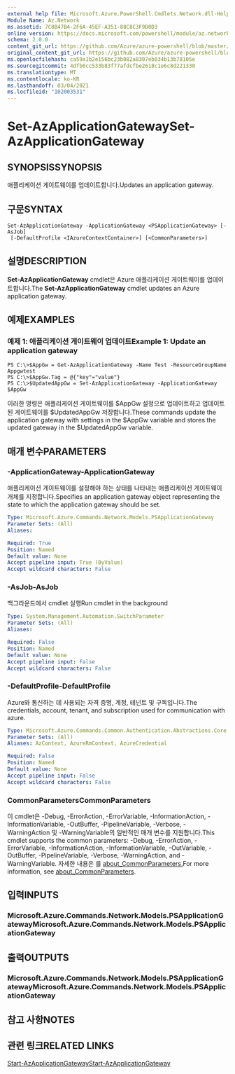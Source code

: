 ```yaml
---
external help file: Microsoft.Azure.PowerShell.Cmdlets.Network.dll-Help.xml
Module Name: Az.Network
ms.assetid: 7C8B47B4-2F6A-45EF-A351-88C8C3F9D0D3
online version: https://docs.microsoft.com/powershell/module/az.network/set-azapplicationgateway
schema: 2.0.0
content_git_url: https://github.com/Azure/azure-powershell/blob/master/src/Network/Network/help/Set-AzApplicationGateway.md
original_content_git_url: https://github.com/Azure/azure-powershell/blob/master/src/Network/Network/help/Set-AzApplicationGateway.md
ms.openlocfilehash: ca59a1b2e156bc23b082a8307eb034b13b78105e
ms.sourcegitcommit: 4dfb0cc533b83f77afdcfbe2618c1e6c8d221330
ms.translationtype: MT
ms.contentlocale: ko-KR
ms.lasthandoff: 03/04/2021
ms.locfileid: "102003531"
---
```

# <span data-ttu-id="b7626-101">Set-AzApplicationGateway</span><span class="sxs-lookup"><span data-stu-id="b7626-101">Set-AzApplicationGateway</span></span>

## <span data-ttu-id="b7626-102">SYNOPSIS</span><span class="sxs-lookup"><span data-stu-id="b7626-102">SYNOPSIS</span></span>
<span data-ttu-id="b7626-103">애플리케이션 게이트웨이를 업데이트합니다.</span><span class="sxs-lookup"><span data-stu-id="b7626-103">Updates an application gateway.</span></span>

## <span data-ttu-id="b7626-104">구문</span><span class="sxs-lookup"><span data-stu-id="b7626-104">SYNTAX</span></span>

```
Set-AzApplicationGateway -ApplicationGateway <PSApplicationGateway> [-AsJob]
 [-DefaultProfile <IAzureContextContainer>] [<CommonParameters>]
```

## <span data-ttu-id="b7626-105">설명</span><span class="sxs-lookup"><span data-stu-id="b7626-105">DESCRIPTION</span></span>
<span data-ttu-id="b7626-106">**Set-AzApplicationGateway** cmdlet은 Azure 애플리케이션 게이트웨이를 업데이트합니다.</span><span class="sxs-lookup"><span data-stu-id="b7626-106">The **Set-AzApplicationGateway** cmdlet updates an Azure application gateway.</span></span>

## <span data-ttu-id="b7626-107">예제</span><span class="sxs-lookup"><span data-stu-id="b7626-107">EXAMPLES</span></span>

### <span data-ttu-id="b7626-108">예제 1: 애플리케이션 게이트웨이 업데이트</span><span class="sxs-lookup"><span data-stu-id="b7626-108">Example 1: Update an application gateway</span></span>
```
PS C:\>$AppGw = Get-AzApplicationGateway -Name Test -ResourceGroupName Appgwtest
PS C:\>$AppGw.Tag = @{"key"="value"}
PS C:\>$UpdatedAppGw = Set-AzApplicationGateway -ApplicationGateway $AppGw
```

<span data-ttu-id="b7626-109">이러한 명령은 애플리케이션 게이트웨이를 $AppGw 설정으로 업데이트하고 업데이트된 게이트웨이를 $UpdatedAppGw 저장합니다.</span><span class="sxs-lookup"><span data-stu-id="b7626-109">These commands update the application gateway with settings in the $AppGw variable and stores the updated gateway in the $UpdatedAppGw variable.</span></span>

## <span data-ttu-id="b7626-110">매개 변수</span><span class="sxs-lookup"><span data-stu-id="b7626-110">PARAMETERS</span></span>

### <span data-ttu-id="b7626-111">-ApplicationGateway</span><span class="sxs-lookup"><span data-stu-id="b7626-111">-ApplicationGateway</span></span>
<span data-ttu-id="b7626-112">애플리케이션 게이트웨이를 설정해야 하는 상태를 나타내는 애플리케이션 게이트웨이 개체를 지정합니다.</span><span class="sxs-lookup"><span data-stu-id="b7626-112">Specifies an application gateway object representing the state to which the application gateway should be set.</span></span>

```yaml
Type: Microsoft.Azure.Commands.Network.Models.PSApplicationGateway
Parameter Sets: (All)
Aliases:

Required: True
Position: Named
Default value: None
Accept pipeline input: True (ByValue)
Accept wildcard characters: False
```

### <span data-ttu-id="b7626-113">-AsJob</span><span class="sxs-lookup"><span data-stu-id="b7626-113">-AsJob</span></span>
<span data-ttu-id="b7626-114">백그라운드에서 cmdlet 실행</span><span class="sxs-lookup"><span data-stu-id="b7626-114">Run cmdlet in the background</span></span>

```yaml
Type: System.Management.Automation.SwitchParameter
Parameter Sets: (All)
Aliases:

Required: False
Position: Named
Default value: None
Accept pipeline input: False
Accept wildcard characters: False
```

### <span data-ttu-id="b7626-115">-DefaultProfile</span><span class="sxs-lookup"><span data-stu-id="b7626-115">-DefaultProfile</span></span>
<span data-ttu-id="b7626-116">Azure와 통신하는 데 사용되는 자격 증명, 계정, 테넌트 및 구독입니다.</span><span class="sxs-lookup"><span data-stu-id="b7626-116">The credentials, account, tenant, and subscription used for communication with azure.</span></span>

```yaml
Type: Microsoft.Azure.Commands.Common.Authentication.Abstractions.Core.IAzureContextContainer
Parameter Sets: (All)
Aliases: AzContext, AzureRmContext, AzureCredential

Required: False
Position: Named
Default value: None
Accept pipeline input: False
Accept wildcard characters: False
```

### <span data-ttu-id="b7626-117">CommonParameters</span><span class="sxs-lookup"><span data-stu-id="b7626-117">CommonParameters</span></span>
<span data-ttu-id="b7626-118">이 cmdlet은 -Debug, -ErrorAction, -ErrorVariable, -InformationAction, -InformationVariable, -OutBuffer, -PipelineVariable, -Verbose, -WarningAction 및 -WarningVariable의 일반적인 매개 변수를 지원합니다.</span><span class="sxs-lookup"><span data-stu-id="b7626-118">This cmdlet supports the common parameters: -Debug, -ErrorAction, -ErrorVariable, -InformationAction, -InformationVariable, -OutVariable, -OutBuffer, -PipelineVariable, -Verbose, -WarningAction, and -WarningVariable.</span></span> <span data-ttu-id="b7626-119">자세한 내용은 를 [about_CommonParameters.](http://go.microsoft.com/fwlink/?LinkID=113216)</span><span class="sxs-lookup"><span data-stu-id="b7626-119">For more information, see [about_CommonParameters](http://go.microsoft.com/fwlink/?LinkID=113216).</span></span>

## <span data-ttu-id="b7626-120">입력</span><span class="sxs-lookup"><span data-stu-id="b7626-120">INPUTS</span></span>

### <span data-ttu-id="b7626-121">Microsoft.Azure.Commands.Network.Models.PSApplicationGateway</span><span class="sxs-lookup"><span data-stu-id="b7626-121">Microsoft.Azure.Commands.Network.Models.PSApplicationGateway</span></span>

## <span data-ttu-id="b7626-122">출력</span><span class="sxs-lookup"><span data-stu-id="b7626-122">OUTPUTS</span></span>

### <span data-ttu-id="b7626-123">Microsoft.Azure.Commands.Network.Models.PSApplicationGateway</span><span class="sxs-lookup"><span data-stu-id="b7626-123">Microsoft.Azure.Commands.Network.Models.PSApplicationGateway</span></span>

## <span data-ttu-id="b7626-124">참고 사항</span><span class="sxs-lookup"><span data-stu-id="b7626-124">NOTES</span></span>

## <span data-ttu-id="b7626-125">관련 링크</span><span class="sxs-lookup"><span data-stu-id="b7626-125">RELATED LINKS</span></span>

[<span data-ttu-id="b7626-126">Start-AzApplicationGateway</span><span class="sxs-lookup"><span data-stu-id="b7626-126">Start-AzApplicationGateway</span></span>](./Start-AzApplicationGateway.md)


